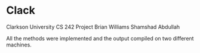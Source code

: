 # Clack
Clarkson University CS 242 Project
Brian Williams 
Shamshad Abdullah 

All the methods were implemented and the output compiled on two different machines. 
